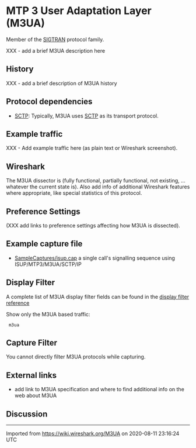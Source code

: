 # MTP 3 User Adaptation Layer (M3UA)

Member of the [SIGTRAN](/SIGTRAN) protocol family.

XXX - add a brief M3UA description here

## History

XXX - add a brief description of M3UA history

## Protocol dependencies

  - [SCTP](/SCTP): Typically, M3UA uses [SCTP](/SCTP) as its transport protocol.

## Example traffic

XXX - Add example traffic here (as plain text or Wireshark screenshot).

## Wireshark

The M3UA dissector is (fully functional, partially functional, not existing, ... whatever the current state is). Also add info of additional Wireshark features where appropriate, like special statistics of this protocol.

## Preference Settings

(XXX add links to preference settings affecting how M3UA is dissected).

## Example capture file

  - [SampleCaptures/isup.cap](uploads/__moin_import__/attachments/SampleCaptures/isup.cap) a single call's signalling sequence using ISUP/MTP3/M3UA/SCTP/IP

## Display Filter

A complete list of M3UA display filter fields can be found in the [display filter reference](http://www.wireshark.org/docs/dfref/m/m3ua.html)

Show only the M3UA based traffic:

``` 
 m3ua 
```

## Capture Filter

You cannot directly filter M3UA protocols while capturing.

## External links

  - add link to M3UA specification and where to find additional info on the web about M3UA

## Discussion

---

Imported from https://wiki.wireshark.org/M3UA on 2020-08-11 23:16:24 UTC
